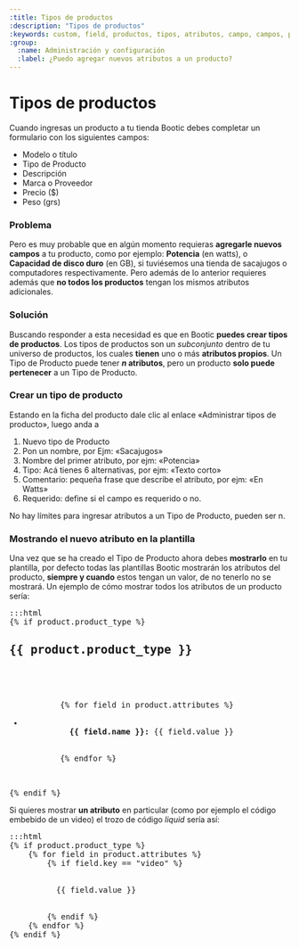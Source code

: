 ```yaml
---
:title: Tipos de productos 
:description: "Tipos de productos"
:keywords: custom, field, productos, tipos, atributos, campo, campos, personalización, agregar 
:group:
  :name: Administración y configuración
  :label: ¿Puedo agregar nuevos atributos a un producto? 
---
```

# Tipos de productos 

Cuando ingresas un producto a tu tienda Bootic debes completar un formulario con
los siguientes campos:  

- Modelo o título
- Tipo de Producto
- Descripción
- Marca o Proveedor
- Precio ($)
- Peso (grs)

### Problema
Pero es muy probable que en algún momento requieras **agregarle nuevos
campos** a tu producto, como por ejemplo: **Potencia** (en watts), o **Capacidad
de disco duro** (en GB), si tuviésemos una tienda de sacajugos o computadores
respectivamente. Pero además de lo anterior requieres además que **no todos los
productos** tengan los mismos atributos adicionales.

### Solución
Buscando responder a esta necesidad es que en Bootic **puedes crear tipos de
productos**. Los tipos de productos son un _subconjunto_ dentro de tu universo
de productos, los cuales **tienen** uno o más **atributos propios**. Un Tipo de Producto
puede tener **_n_ atributos**, pero un producto **solo puede pertenecer** a un Tipo
de Producto. 

### Crear un tipo de producto

Estando en la ficha del producto dale clic al enlace «Administrar tipos de producto», luego anda a 

1. Nuevo tipo de Producto
2. Pon un nombre, por Ejm: «Sacajugos»
3. Nombre del primer atributo, por ejm: «Potencia»
4. Tipo: Acá tienes 6 alternativas, por ejm: «Texto corto»
6. Comentario: pequeña frase que describe el atributo, por ejm: «En Watts»
7. Requerido: define si el campo es requerido o no.

No hay límites para ingresar atributos a un Tipo de Producto, pueden ser n.


### Mostrando el nuevo atributo en la plantilla

Una vez que se ha creado el Tipo de Producto ahora debes **mostrarlo** en tu
plantilla, por defecto todas las plantillas Bootic mostrarán los atributos del
producto, **siempre y cuando** estos tengan un valor, de no tenerlo no se
mostrará. Un ejemplo de cómo mostrar todos los atributos de un producto sería:

<pre>:::html
{% if product.product_type %}
<h2>{{ product.product_type }}</h2>  
    <ul id="product-attributes">
        {% for field in product.attributes %}
        <li class="attribute-{{field.key}}">
          <strong>{{ field.name }}:</strong> <span>{{ field.value }}</span>
        </li>
        {% endfor %}
    </ul>
{% endif %}
</pre>

Si quieres mostrar **un atributo** en particular (como por ejemplo el código
embebido de un video) el trozo de código _liquid_ sería así:

<pre>:::html
{% if product.product_type %}
    {% for field in product.attributes %}
        {% if field.key == "video" %} 
        <div class="video">
          {{ field.value }}
        </div>
        {% endif %}
    {% endfor %}
{% endif %}
</pre>
